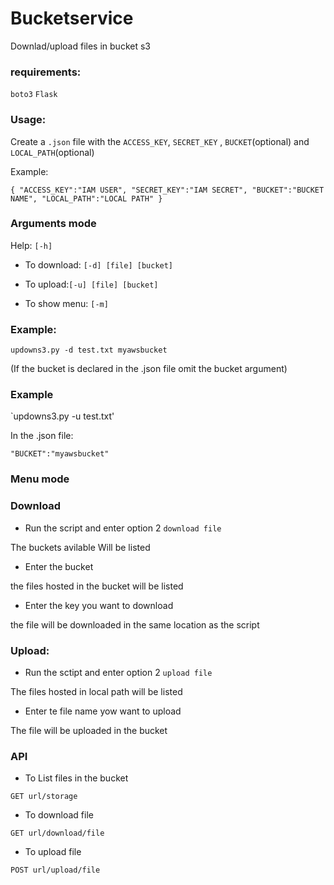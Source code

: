 # Bucketservice
Downlad/upload files in bucket s3

 ### requirements:

`boto3`
`Flask`

 ### Usage:



Create a `.json` file with the `ACCESS_KEY`, `SECRET_KEY` , `BUCKET`(optional) and `LOCAL_PATH`(optional)

Example:

``{
"ACCESS_KEY":"IAM USER",
"SECRET_KEY":"IAM SECRET",
"BUCKET":"BUCKET NAME",
"LOCAL_PATH":"LOCAL PATH"
}``
 

### Arguments mode 

Help: `[-h]`

- To download: `[-d] [file] [bucket]`

- To upload:`[-u] [file] [bucket]`

- To show menu: `[-m]`

### Example:


`updowns3.py -d test.txt myawsbucket`

(If the bucket is declared in the .json file omit the bucket argument)

### Example

`updowns3.py -u test.txt'


In the .json file:

`"BUCKET":"myawsbucket"`

### Menu mode


### Download

- Run the script and enter option 2 `download file`

The buckets avilable Will be listed

- Enter the bucket

the files hosted in the bucket will be listed

- Enter the key you want to download

the file will be downloaded in the same location as the script

### Upload:

- Run the sctipt and enter option 2 `upload file`

The files hosted in local path will be listed

- Enter te file name yow want to upload

The file will be uploaded in the bucket 


### API

- To List files in the bucket 

 `GET url/storage`

- To download file 

 `GET url/download/file`

- To upload file

 `POST url/upload/file`


